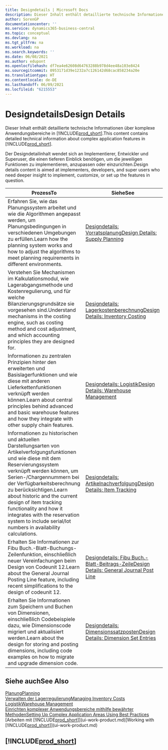 ```yaml
---
title: Designdetails | Microsoft Docs
description: Dieser Inhalt enthält detaillierte technische Informationen über komplexe Anwendungsbereiche in  Business Central.
author: SorenGP
documentationcenter: ''
ms.service: dynamics365-business-central
ms.topic: conceptual
ms.devlang: na
ms.tgt_pltfrm: na
ms.workload: na
ms.search.keywords: ''
ms.date: 06/08/2021
ms.author: edupont
ms.openlocfilehash: df7ea4e62608d64763288b978d4ee48a103e8424
ms.sourcegitcommit: 0953171d39e1232a7c126142d68cac858234a20e
ms.translationtype: HT
ms.contentlocale: de-DE
ms.lasthandoff: 06/09/2021
ms.locfileid: "6215553"
---
```

# <a name="design-details"></a><span data-ttu-id="f7a5e-103">Designdetails</span><span class="sxs-lookup"><span data-stu-id="f7a5e-103">Design Details</span></span>
<span data-ttu-id="f7a5e-104">Dieser Inhalt enthält detaillierte technische Informationen über komplexe Anwendungsbereiche in [!INCLUDE[prod_short](includes/prod_short.md)].</span><span class="sxs-lookup"><span data-stu-id="f7a5e-104">This content contains detailed technical information about complex application features in [!INCLUDE[prod_short](includes/prod_short.md)].</span></span>  

 <span data-ttu-id="f7a5e-105">Der Designdetailinhalt wendet sich an Implementierer, Entwickler und Superuser, die einen tieferen Einblick benötigen, um die jeweiligen Funktionen zu implementieren, anzupassen oder einzurichten.</span><span class="sxs-lookup"><span data-stu-id="f7a5e-105">Design details content is aimed at implementers, developers, and super users who need deeper insight to implement, customize, or set up the features in question.</span></span>  

|<span data-ttu-id="f7a5e-106">**Prozess**</span><span class="sxs-lookup"><span data-stu-id="f7a5e-106">**To**</span></span>|<span data-ttu-id="f7a5e-107">**Siehe**</span><span class="sxs-lookup"><span data-stu-id="f7a5e-107">**See**</span></span>|  
|------------|-------------|  
|<span data-ttu-id="f7a5e-108">Erfahren Sie, wie das Planungssystem arbeitet und wie die Algorithmen angepasst werden, um Planungsbedingungen in verschiedenen Umgebungen zu erfüllen.</span><span class="sxs-lookup"><span data-stu-id="f7a5e-108">Learn how the planning system works and how to adjust the algorithms to meet planning requirements in different environments.</span></span>|[<span data-ttu-id="f7a5e-109">Designdetails: Vorratsplanung</span><span class="sxs-lookup"><span data-stu-id="f7a5e-109">Design Details: Supply Planning</span></span>](design-details-supply-planning.md)|  
|<span data-ttu-id="f7a5e-110">Verstehen Sie Mechanismen im Kalkulationsmodul, wie Lagerabgangsmethode und Kostenregulierung, und für welche Bilanzierungsgrundsätze sie vorgesehen sind.</span><span class="sxs-lookup"><span data-stu-id="f7a5e-110">Understand mechanisms in the costing engine, such as costing method and cost adjustment, and which accounting principles they are designed for.</span></span>|[<span data-ttu-id="f7a5e-111">Designdetails: Lagerkostenberechnung</span><span class="sxs-lookup"><span data-stu-id="f7a5e-111">Design Details: Inventory Costing</span></span>](design-details-inventory-costing.md)|  
|<span data-ttu-id="f7a5e-112">Informationen zu zentralen Prinzipien hinter den erweiterten und Basislagerfunktionen und wie diese mit anderen Lieferkettenfunktionen verknüpft werden können.</span><span class="sxs-lookup"><span data-stu-id="f7a5e-112">Learn about central principles behind advanced and basic warehouse features and how they integrate with other supply chain features.</span></span>|[<span data-ttu-id="f7a5e-113">Designdetails: Logistik</span><span class="sxs-lookup"><span data-stu-id="f7a5e-113">Design Details: Warehouse Management</span></span>](design-details-warehouse-management.md)|  
|<span data-ttu-id="f7a5e-114">Informationen zu historischen und aktuellen Darstellungsarten von Artikelverfolgungsfunktionen und wie diese mit dem Reservierungssystem verknüpft werden können, um Serien-/Chargennummern bei der Verfügbarkeitsberechnung zu berücksichtigen.</span><span class="sxs-lookup"><span data-stu-id="f7a5e-114">Learn about historic and the current design of item tracking functionality and how it integrates with the reservation system to include serial/lot numbers in availability calculations.</span></span>|[<span data-ttu-id="f7a5e-115">Designdetails: Artikelnachverfolgung</span><span class="sxs-lookup"><span data-stu-id="f7a5e-115">Design Details: Item Tracking</span></span>](design-details-item-tracking.md)|  
|<span data-ttu-id="f7a5e-116">Erhalten Sie Informationen zur Fibu Buch.-Blatt-Buchungs-Zeilenfunktion, einschließlich neuer Vereinfachungen beim Design von Codeunit 12.</span><span class="sxs-lookup"><span data-stu-id="f7a5e-116">Learn about the General Journal Posting Line feature, including recent simplifications to the design of codeunit 12.</span></span>|[<span data-ttu-id="f7a5e-117">Designdetails: Fibu Buch.-Blatt-Beitrags-Zeile</span><span class="sxs-lookup"><span data-stu-id="f7a5e-117">Design Details: General Journal Post Line</span></span>](design-details-general-journal-post-line.md)|
|<span data-ttu-id="f7a5e-118">Erhalten Sie Informationen zum Speichern und Buchen von Dimensionen, einschließlich Codebeispiele dazu, wie Dimensionscode migriert und aktualisiert werden.</span><span class="sxs-lookup"><span data-stu-id="f7a5e-118">Learn about the design for storing and posting dimensions, including code examples on how to migrate and upgrade dimension code.</span></span>|[<span data-ttu-id="f7a5e-119">Designdetails: Dimensionssatzposten</span><span class="sxs-lookup"><span data-stu-id="f7a5e-119">Design Details: Dimension Set Entries</span></span>](design-details-dimension-set-entries-overview.md)|

## <a name="see-also"></a><span data-ttu-id="f7a5e-120">Siehe auch</span><span class="sxs-lookup"><span data-stu-id="f7a5e-120">See Also</span></span>

[<span data-ttu-id="f7a5e-121">Planung</span><span class="sxs-lookup"><span data-stu-id="f7a5e-121">Planning</span></span>](production-planning.md)  
[<span data-ttu-id="f7a5e-122">Verwalten der Lagerregulierung</span><span class="sxs-lookup"><span data-stu-id="f7a5e-122">Managing Inventory Costs</span></span>](finance-manage-inventory-costs.md)  
[<span data-ttu-id="f7a5e-123">Logistik</span><span class="sxs-lookup"><span data-stu-id="f7a5e-123">Warehouse Management</span></span>](warehouse-manage-warehouse.md)  
[<span data-ttu-id="f7a5e-124">Einrichten komplexer Anwendungsbereiche mithilfe bewährter Methoden</span><span class="sxs-lookup"><span data-stu-id="f7a5e-124">Setting Up Complex Application Areas Using Best Practices</span></span>](set-up-complex-application-areas-using-best-practices.md)  
<span data-ttu-id="f7a5e-125">[Arbeiten mit [!INCLUDE[prod_short](includes/prod_short.md)]](ui-work-product.md)</span><span class="sxs-lookup"><span data-stu-id="f7a5e-125">[Working with [!INCLUDE[prod_short](includes/prod_short.md)]](ui-work-product.md)</span></span>  

## [!INCLUDE[prod_short](includes/free_trial_md.md)]  
